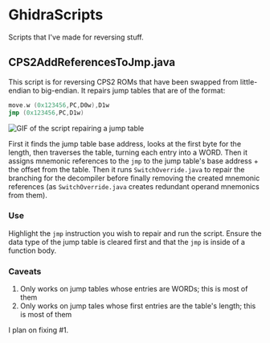 # GhidraScripts
Scripts that I've made for reversing stuff.

## CPS2AddReferencesToJmp.java
This script is for reversing CPS2 ROMs that have been swapped from little-endian to big-endian. It repairs jump tables that are of the format:
```asm
move.w (0x123456,PC,D0w),D1w
jmp (0x123456,PC,D1w)
```
![GIF of the script repairing a jump table](https://cdn.discordapp.com/attachments/702296783799320646/1098428194912206888/ghidra_script.gif)

First it finds the jump table base address, looks at the first byte for the length, then traverses the table, turning each entry into a WORD. Then it assigns mnemonic references to the `jmp` to the jump table's base address + the offset from the table. Then it runs `SwitchOverride.java` to repair the branching for the decompiler before finally removing the created mnemonic references (as `SwitchOverride.java` creates redundant operand mnemonics from them).

### Use
Highlight the `jmp` instruction you wish to repair and run the script. Ensure the data type of the jump table is cleared first and that the `jmp` is inside of a function body.

### Caveats
1. Only works on jump tables whose entries are WORDs; this is most of them
2. Only works on jump tales whose first entries are the table's length; this is most of them

I plan on fixing #1.
